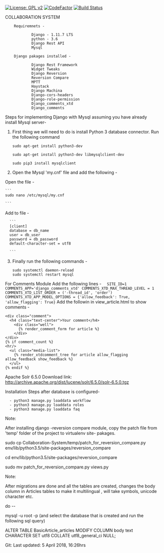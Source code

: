[![License: GPL v2](https://img.shields.io/badge/License-GPL%20v2-blue.svg)](https://www.gnu.org/licenses/old-licenses/gpl-2.0.en.html)
[![CodeFactor](https://www.codefactor.io/repository/github/fresearchgroup/collaboration-system/badge)](https://www.codefactor.io/repository/github/fresearchgroup/collaboration-system)
[![Build Status](https://travis-ci.org/fresearchgroup/Collaboration-System.svg?branch=develop)](https://travis-ci.org/fresearchgroup/Collaboration-System)

COLLABORATION SYSTEM

        Requiremnets -

                Django - 1.11.7 LTS
                python - 3.6
                Django Rest API
                Mysql

        Django pakages installed - 

                Django Rest Framework
                Widget Tweaks
                Django Reversion
                Reversion Compare
                MPTT
                Haystack
                Django Machina
                Django-cors-headers
                Django-role-permission
                Django_comments_xtd
                Django_comments


Steps for implementing Django with Mysql assuming you have already install Mysql server-

1. First thing we will need to do is install Python 3 database connector. Run the following command

    ```
    sudo apt-get install python3-dev

    ```

    ```
    sudo apt-get install python3-dev libmysqlclient-dev

    ```
    ```
    sudo pip3 install mysqlclient

    ```


2. Open the Mysql 'my.cnf' file and add the following -

  Open the file -

    ```
    sudo nano /etc/mysql/my.cnf

    ```
  Add to file -

      ```
      [client]
      database = db_name
      user = db_user
      password = db_password
      default-character-set = utf8
      
      ```
3. Finally run the following commands -

   ```
   sudo systemctl daemon-reload
   sudo systemctl restart mysql
   ```



 For Comments Module Add the following lines -
    ```  
    SITE_ID=1
    COMMENTS_APP='django_comments_xtd'
    COMMENTS_XTD_MAX_THREAD_LEVEL = 1 
    COMMENTS_XTD_LIST_ORDER = ('-thread_id', 'order') 
    COMMENTS_XTD_APP_MODEL_OPTIONS = {'allow_feedback': True, 'allow_flagging': True}
    ```
 Add the followin in view_article.html to show comments -
  ```
  <div class="comment">
    <h4 class="text-center">Your comment</h4>
      <div class="well">
        {% render_comment_form for article %}
      </div>
  </div>
  {% if comment_count %}
  <hr/>
    <ul class="media-list">
      {% render_xtdcomment_tree for article allow_flagging allow_feedback show_feedback %}
    </ul>
  {% endif %}
  ```

Apache Solr 6.5.0
Download link: http://archive.apache.org/dist/lucene/solr/6.5.0/solr-6.5.0.tgz



Installation Steps after database is configured- 

      - python3 manage.py loaddata workflow
      - python3 manage.py loaddata roles
      - python3 manage.py loaddata faq



Note:

After installing django -reversion compare module, copy the patch file from 'temp' folder of the project to virtualenv site- pakages.

 sudo cp Collaboration-System/temp/patch_for_reversion_compare.py  env/lib/python3.5/site-packages/reversion_compare

 cd env/lib/python3.5/site-packages/reversion_compare

 sudo mv patch_for_reversion_compare.py views.py


 Note:

 After migrations are done and all the tables are created, changes the body column in Articles tables to make it multilingual , will take symbols, unicode character etc.

 do --

 mysql -u root -p  (and select the database that is created and run the following sql query)
 
 ALTER TABLE BasicArticle_articles MODIFY COLUMN body text CHARACTER SET utf8 COLLATE utf8_general_ci NULL;

Git:
Last updated: 5 April 2018, 16:26hrs
